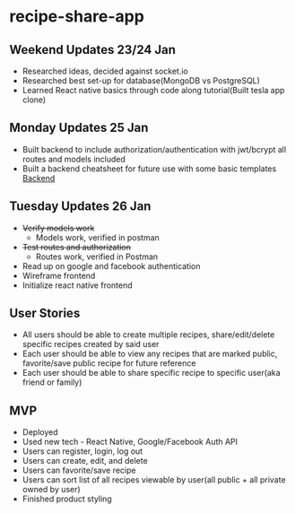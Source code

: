 # recipe-share-app

## Weekend Updates 23/24 Jan
- Researched ideas, decided against socket.io
- Researched best set-up for database(MongoDB vs PostgreSQL)
- Learned React native basics through code along tutorial(Built tesla app clone)

## Monday Updates 25 Jan
- Built backend to include authorization/authentication with jwt/bcrypt all routes and models included
- Built a backend cheatsheet for future use with some basic templates [Backend](https://github.com/mdcoxe/dev-notebook/blob/main/Recipe-Sharing-App-Notes.md)

## Tuesday Updates 26 Jan
- ~~Verify models work~~
    - Models work, verified in postman
- ~~Test routes and authorization~~
    - Routes work, verified in Postman
- Read up on google and facebook authentication
- Wireframe frontend
- Initialize react native frontend




## User Stories
- All users should be able to create multiple recipes, share/edit/delete specific recipes created by said user
- Each user should be able to view any recipes that are marked public, favorite/save public recipe for future reference
- Each user should be able to share specific recipe to specific user(aka friend or family)


## MVP
- Deployed
- Used new tech - React Native, Google/Facebook Auth API
- Users can register, login, log out
- Users can create, edit, and delete
- Users can favorite/save recipe
- Users can sort list of all recipes viewable by user(all public + all private owned by user)
- Finished product styling

